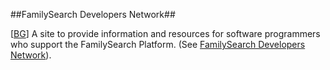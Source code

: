 ##FamilySearch Developers Network##

\[[BG](SOURCES.md#BG)\] A site to provide information and resources for software programmers who support the FamilySearch Platform. (See [FamilySearch Developers Network](https://devnet.familysearch.org/)).
